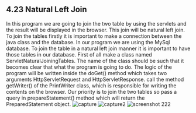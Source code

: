 4.23 Natural Left Join
----------------------
In this program we are going to join the two table by using the servlets and the result will be displayed in the browser. This join will be natural left join. 
To join the tables firstly it is important to make a connection between the java class and the database. In our program we are using the MySql database. To join the table in a natural left join manner it is important to have those tables in our database. First of all make a class named ServletNaturalJoiningTables. The name of the class should be such that it becomes clear that what the program is going to do. The logic of the program will be written inside the doGet() method which takes two arguments HttpServletRequest and HttpServletResponse. call the method getWriter() of the PrintWriter class, which is responsible for writing the contents on the browser. Our priority is to join the two tables so pass a query in prepareStatement() method which will return the PreparedStatement object.
![capture](https://cloud.githubusercontent.com/assets/16977137/13393050/07b084d4-df05-11e5-9b13-280236f9f943.PNG)
![capture2](https://cloud.githubusercontent.com/assets/16977137/13393052/0af320c0-df05-11e5-8628-3e2e9f2e2094.PNG)
![screenshot 222](https://cloud.githubusercontent.com/assets/16977137/13393054/0eb81288-df05-11e5-87a4-24bbc5e62116.png)
